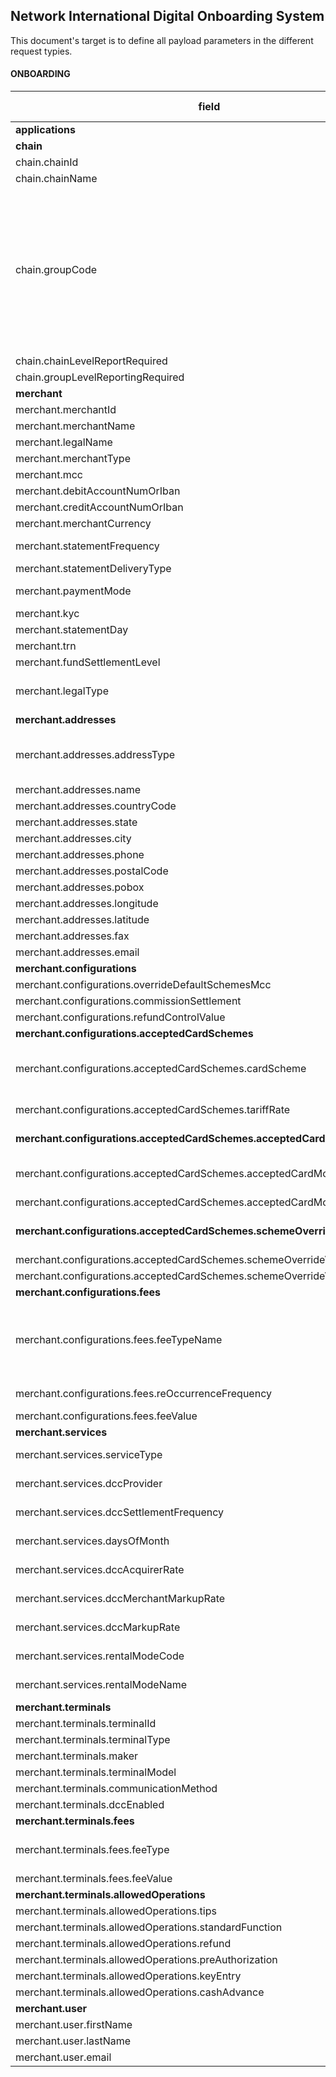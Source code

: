 
## Network International Digital Onboarding System
This document's target is to define all payload parameters in the different request typies.
#### ONBOARDING
| **field** | **Type** |**length**|**possible values**|**Way4**	|**Base24**|**Self-Services**|**MC-3D**|**Payload**
|--|--|--|--|--|--|--|--|--|
|**applications**| object[] |N/A ||mandatory|mandatory | | | | |
|**chain**| object |N/A ||optional| | | | |
|chain.chainId| alphanumeric | 25|| mandatory|N/A | | | | |
|chain.chainName| alphanumeric  | 100|| mandatory| N/A| | | | |
|chain.groupCode| alphabetic  | 10|AFG,  ALIMIGS, ASECYBS, ASEMIGS, ATG, BRLADP, DARADP, DDF, DET, DTR, EAM, ECMMIGS, EHMMIGS, EHSADP, ETI, ETS, FLD, FLN, JMB, JUM, KSA, MTOMOTO, OTH, RLG, ROTADP, RTA, SDG, TRNADP, TRNCYBS, TRNMIGS, TRNMOTO, TRNMPOS, TRNPOS, TRNSABR| mandatory| | | | | |
|chain.chainLevelReportRequired| boolean |5 || mandatory|N/A | | | | |
|chain.groupLevelReportingRequired| boolean | 5||mandatory |N/A | | | | |
|**merchant**  |object[]  |N/A ||mandatory | mandatory| | | | |
|merchant.merchantId  |alphanumeric|25 ||mandatory |mandatory | | | |
|merchant.merchantName|alphanumeric|100||mandatory | mandatory| | | |
|merchant.legalName|alphanumeric|100 ||mandatory | | | | |
|merchant.merchantType|alphanumeric|4||mandatory |mandatory | | | |
|merchant.mcc|numeric|5||mandatory || | | |
|merchant.debitAccountNumOrIban|alphanumeric|25 ||mandatory | N/A| | | |
|merchant.creditAccountNumOrIban|alphanumeric|25 ||mandatory |N/A | | | |
|merchant.merchantCurrency|alphabetic|4 ||mandatory | | | | |
|merchant.statementFrequency|alphabetic|10|DAILY, WEEKLY, MONTHLY|mandatory |N/A | | | |
|merchant.statementDeliveryType|alphabetic|5|Email, Fax|mandatory | N/A| | | |
|merchant.paymentMode|alphabetic|3|EFT, EQ, FN, IFT, MC, NN, OB, TT |mandatory || | | |
|merchant.kyc|boolean|5 ||mandatory | | | | |
|merchant.statementDay|numeric|2 ||mandatory |N/A | | | |
|merchant.trn|alphanumeric|15 ||mandatory | N/A| | | |
|merchant.fundSettlementLevel|alphabetic|1 |O, U|optional |N/A| | | |
|merchant.legalType|alphanumeric|25 |LLC, SOLE_PROPRIETOR, PARTNERSHIP, FREE_ZONE|optional |N/A| | | |
|**merchant.addresses**|object[]|N/A ||mandatory | | | | |
|merchant.addresses.addressType|alphabetic|25 |DEFAULT,  STMT_ADDR,  PAYM_ADDR,  CORRESPONDING,  TRADING|mandatory | | | |
|merchant.addresses.name |alphanumeric|100 ||mandatory | | | |
|merchant.addresses.countryCode|alphabetic|4 ||mandatory |mandatory|| |  |
|merchant.addresses.state|alphabetic|100 ||option | optionalmandatory  | | |
|merchant.addresses.city|alphabetic|100 ||mandatory | optionalmandatory| | | |
|merchant.addresses.phone|numeric|25 ||optional || | | |
|merchant.addresses.postalCode|numeric|25 ||mandatory |optionalmandatory| | | |
|merchant.addresses.pobox|numeric|25 ||optional | optionalmandaryt|| | |
|merchant.addresses.longitude|numeric|25 ||optional | optionalN/A| | | |
|merchant.addresses.latitude|numeric|25 ||optional |N/A | | | |
|merchant.addresses.fax|numeric|25 ||optional |N/A | | | |
|merchant.addresses.email|alphanumeric|256 ||mandatory |optional | | | |
|**merchant.configurations**|object|N/A||mandatory |mandatory | | | |
|merchant.configurations.overrideDefaultSchemesMcc|boolean|5||optional |N/A | | | |
|merchant.configurations.commissionSettlement|alphabetic|15|NEXT_STTLM,  M1|mandatory |N/A | | | |
|merchant.configurations.refundControlValue|alphabetic|1|G, R, C, N|mandatory | N/A| | | |
|**merchant.configurations.acceptedCardSchemes**|object[]|N/A||mandatory |mandatory | | | |
|merchant.configurations.acceptedCardSchemes.cardScheme|alphabetic|4|VISA, MC, PL, JCB, CUP, MER, DCI, AMEX, TBOD, DODB, DOCR, DOHY, SBOC, SBOD, DOPR|mandatory |mandatory | | | |
|merchant.configurations.acceptedCardSchemes.tariffRate|numeric|10||mandatory in case of simple pricing merchants | N/A| | | |
|**merchant.configurations.acceptedCardSchemes.acceptedCardModes**|object[]|N/A||mandatory in case of complex pricing merchants |N/A |N/A| | |
|merchant.configurations.acceptedCardSchemes.acceptedCardModes.modeName|alphabetic|15|ELECTRONIC, MANUAL, INTERNATIONAL, DOMESTIC, PREMIUM|mandatory |N/A | | | |
|merchant.configurations.acceptedCardSchemes.acceptedCardModes.rate|numeric|10||mandatory |N/A | | | |
|**merchant.configurations.acceptedCardSchemes.schemeOverrideValue**|object|N/A||mandatory in case overrideDefaultSchemesMcc is true| N/A| | | |
|merchant.configurations.acceptedCardSchemes.schemeOverrideValue.mcc|numeric|5||mandatory|N/A | | | |
|merchant.configurations.acceptedCardSchemes.schemeOverrideValue.dbaName|alphanumeric|100||mandatory| | | | |
|**merchant.configurations.fees**|object[]|N/A||mandatory | N/A| | | |
|merchant.configurations.fees.feeTypeName|alphabetic|15|MIS, ACQ_MMBR_FEE, MFEE_STRT, MFEE_FRD_HND, FRAUD_HAND_FEE, TRANS_FEE, REFUND_FEE|mandatory | N/A| | | |
|merchant.configurations.fees.reOccurrenceFrequency|alphabetic|10|DAILY, WEEKLY, MONTHLY|mandatory |N/A| | | |
|merchant.configurations.fees.feeValue|numeric|10||mandatory |N/A| | | |
|**merchant.services**|object[]|N/A||optional | N/A| | | |
|merchant.services.serviceType|alphabetic|15|DCC, RENTAL, MC_3D_SECURE|mandatory |N/A| | | |
|merchant.services.dccProvider|alphabetic|2|PP, FX|mandatory in case of serviceType is DCC |N/A | | | |
|merchant.services.dccSettlementFrequency|alphabetic|10|DAILY, WEEKLY, MONTHLY|mandatory in case of serviceType is DCC |N/A | | | |
|merchant.services.daysOfMonth|numeric|2||mandatory in case of serviceType is DCC |N/A | | | |
|merchant.services.dccAcquirerRate|numeric|10||mandatory in case of serviceType is DCC |N/A | | | |
|merchant.services.dccMerchantMarkupRate|numeric|10||mandatory in case of serviceType is DCC |N/A | | | |
|merchant.services.dccMarkupRate|numeric|10||mandatory in case of serviceType is 'DCC' |N/A | | | |
|merchant.services.rentalModeCode|alphabetic|10|CASH, CHEQUE|mandatory in case of serviceType is 'RENTAL' |N/A| | | |
|merchant.services.rentalModeName|alphabetic|10||mandatory in case of serviceType is 'RENTAL' |N/A| | | |
|**merchant.terminals**|object[]|N/A||optional || | | |
|merchant.terminals.terminalId|alphanumeric|25||mandatory |mandatory | | | |
|merchant.terminals.terminalType|alphanumeric|10||mandatory | | | | |
|merchant.terminals.maker|alphanumeric|10||mandatory | | | | |
|merchant.terminals.terminalModel|alphanumeric|25||mandatory | | | | |
|merchant.terminals.communicationMethod|alphanumeric|10|SG,  GPRS_SIM|mandatory || | | |
|merchant.terminals.dccEnabled|boolean|5||mandatory | | | | |
|**merchant.terminals.fees**|object[]|N/A||mandatory | N/Aoptional| | | |
|merchant.terminals.fees.feeType|alphabetic|25|SIM_FEE,  GPRS_FEE,  TERMINAL_RENTAL_FEE,  INS_FEE|mandatory |N/A | | | |
|merchant.terminals.fees.feeValue|numeric|10||mandatory | N/A| | | |
|**merchant.terminals.allowedOperations**|object|N/A||optional |N/A | | | |
|merchant.terminals.allowedOperations.tips|boolean|5||optional | N/A| | | |
|merchant.terminals.allowedOperations.standardFunction||boolean|5|N/A | | | | |
|merchant.terminals.allowedOperations.refund|boolean|5|| |N/A | | | |
|merchant.terminals.allowedOperations.preAuthorization|boolean|5||N/Aoptional | | | | |
|merchant.terminals.allowedOperations.keyEntry|boolean|5||optional | N/A| | | |
|merchant.terminals.allowedOperations.cashAdvance|boolean|5||optional |N/A | | | |
|**merchant.user**|object|N/A||N/A | | | | |
|merchant.user.firstName|alphanumeric|100||N/A |N/A | | | |
|merchant.user.lastName|alphanumeric|100||N/A |N/A | | | |
|merchant.user.email|alphanumeric|256||N/A |N/A | | | |
<!--stackedit_data:
eyJoaXN0b3J5IjpbLTUwODIyMzQwLC0xMjg0MjkzODcyLDkzOD
U2OTQyMCwtODAzODkxMjY2LC0xODk5NzcyMzQsNTMxMzU1ODQ2
LDk3ODAxMjEwOSwtMjA4OTQ1NzY4LC0xMTQzMTAzMjIsMTkzNT
gyNDAxOCw2Njg3MjY0NzhdfQ==
-->